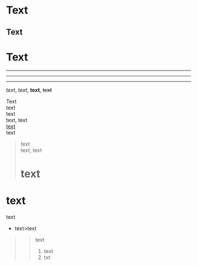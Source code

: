 # Text

## Text

Text
=
----
***
___
_text_, *text*, **text**, ~~text~~

Text  
text\
text<br> text, text\
<u>text</u><br> text
>text\
text, text
># text
text
=
text  
* text>text
>>text
>>1. text
>>2. txt
